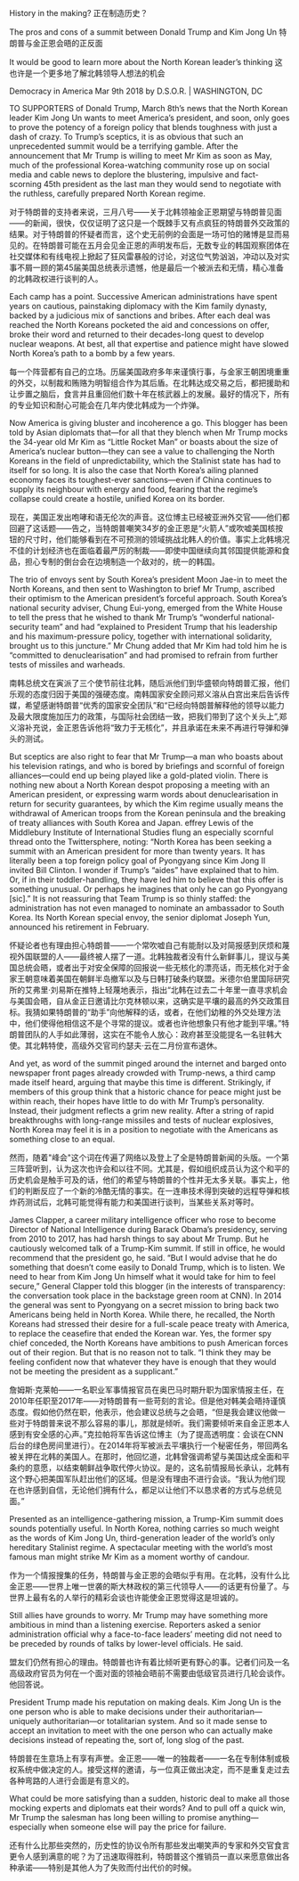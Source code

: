 History in the making?
正在制造历史？

The pros and cons of a summit between Donald Trump and Kim Jong Un
特朗普与金正恩会晤的正反面

It would be good to learn more about the North Korean leader’s thinking
这也许是一个更多地了解北韩领导人想法的机会

Democracy in America
Mar 9th 2018
by D.S.O.R. | WASHINGTON, DC

TO SUPPORTERS of Donald Trump, March 8th’s news that the North Korean leader Kim Jong Un wants to meet America’s president, and soon, only goes to prove the potency of a foreign policy that blends toughness with just a dash of crazy. To Trump’s sceptics, it is as obvious that such an unprecedented summit would be a terrifying gamble. After the announcement that Mr Trump is willing to meet Mr Kim as soon as May, much of the professional Korea-watching community rose up on social media and cable news to deplore the blustering, impulsive and fact-scorning 45th president as the last man they would send to negotiate with the ruthless, carefully prepared North Korean regime.

对于特朗普的支持者来说，三月八号——关于北韩领袖金正恩期望与特朗普见面——的新闻，很快，仅仅证明了这只是一个既棘手又有点疯狂的特朗普外交政策的结果。对于特朗普的怀疑者而言，这个史无前例的会面是一场可怕的赌博是显而易见的。在特朗普可能在五月会见金正恩的声明发布后，无数专业的韩国观察团体在社交媒体和有线电视上掀起了狂风雷暴般的讨论，对这位气势汹汹，冲动以及对实事不屑一顾的第45届美国总统表示遗憾，他是最后一个被派去和无情，精心准备的北韩政权进行谈判的人。

Each camp has a point. Successive American administrations have spent years on cautious, painstaking diplomacy with the Kim family dynasty, backed by a judicious mix of sanctions and bribes. After each deal was reached the North Koreans pocketed the aid and concessions on offer, broke their word and returned to their decades-long quest to develop nuclear weapons. At best, all that expertise and patience might have slowed North Korea’s path to a bomb by a few years.

每一个阵营都有自己的立场。历届美国政府多年来谨慎行事，与金家王朝困境重重的外交，以制裁和贿赂为明智组合作为其后盾。在北韩达成交易之后，都把援助和让步置之脑后，食言并且重回他们数十年在核武器上的发展。最好的情况下，所有的专业知识和耐心可能会在几年内使北韩成为一个炸弹。


Now America is giving bluster and incoherence a go. This blogger has been told by Asian diplomats that—for all that they blench when Mr Trump mocks the 34-year old Mr Kim as “Little Rocket Man” or boasts about the size of America’s nuclear button—they can see a value to challenging the North Koreans in the field of unpredictability, which the Stalinist state has had to itself for so long. It is also the case that North Korea’s ailing planned economy faces its toughest-ever sanctions—even if China continues to supply its neighbour with energy and food, fearing that the regime’s collapse could create a hostile, unified Korea on its border.

现在，美国正发出咆哮和语无伦次的声音。这位博主已经被亚洲外交官——他们都回避了这话题——告之，当特朗普嘲笑34岁的金正恩是“火箭人”或吹嘘美国核按钮的尺寸时，他们能够看到在不可预测的领域挑战北韩人的价值。事实上北韩境况不佳的计划经济也在面临着最严厉的制裁——即使中国继续向其邻国提供能源和食品，担心专制的倒台会在边境制造一个敌对的，统一的韩国。

The trio of envoys sent by South Korea’s president Moon Jae-in to meet the North Koreans, and then sent to Washington to brief Mr Trump, ascribed their optimism to the American president’s forceful approach. South Korea’s national security adviser, Chung Eui-yong, emerged from the White House to tell the press that he wished to thank Mr Trump’s “wonderful national-security team” and had “explained to President Trump that his leadership and his maximum-pressure policy, together with international solidarity, brought us to this juncture.” Mr Chung added that Mr Kim had told him he is “committed to denuclearisation” and had promised to refrain from further tests of missiles and warheads.

南韩总统文在寅派了三个使节前往北韩，随后派他们到华盛顿向特朗普汇报，他们乐观的态度归因于美国的强硬态度。南韩国家安全顾问郑义溶从白宫出来后告诉传媒，希望感谢特朗普“优秀的国家安全团队”和“已经向特朗普解释他的领导以能力及最大限度施加压力的政策，与国际社会团结一致，把我们带到了这个关头上”,郑义溶补充说，金正恩告诉他将“致力于无核化”，并且承诺在未来不再进行导弹和弹头的测试。

But sceptics are also right to fear that Mr Trump—a man who boasts about his television ratings, and who is bored by briefings and scornful of foreign alliances—could end up being played like a gold-plated violin. There is nothing new about a North Korean despot proposing a meeting with an American president, or expressing warm words about denuclearisation in return for security guarantees, by which the Kim regime usually means the withdrawal of American troops from the Korean peninsula and the breaking of treaty alliances with South Korea and Japan. effrey Lewis of the Middlebury Institute of International Studies flung an especially scornful thread onto the Twittersphere, noting: “North Korea has been seeking a summit with an American president for more than twenty years. It has literally been a top foreign policy goal of Pyongyang since Kim Jong Il invited Bill Clinton. I wonder if Trump’s “aides” have explained that to him. Or, if in their toddler-handling, they have led him to believe that this offer is something unusual. Or perhaps he imagines that only he can go Pyongyang [sic].” It is not reassuring that Team Trump is so thinly staffed: the administration has not even managed to nominate an ambassador to South Korea. Its North Korean special envoy, the senior diplomat Joseph Yun, announced his retirement in February. 

怀疑论者也有理由担心特朗普——一个常吹嘘自己有能耐以及对简报感到厌烦和蔑视外国联盟的人——最终被人摆了一道。北韩独裁者没有什么新鲜事儿，提议与美国总统会晤，或者出于对安全保障的回报说一些无核化的漂亮话，而无核化对于金家王朝意味着美国在朝鲜半岛撤军以及与日韩打破条约联盟。米德尔伯里国际研究所的艾弗里·刘易斯在推特上轻蔑地表示，指出“北韩在过去二十年里一直寻求机会与美国会晤，自从金正日邀请比尔克林顿以来，这确实是平壤的最高的外交政策目标。我猜如果特朗普的“助手”向他解释的话，或者，在他们幼稚的外交处理方法中，他们使得他相信这不是个寻常的提议。或者也许他想象只有他才能到平壤。”特朗普团队的人手如此薄弱，这实在不能令人放心：政府甚至没能提名一名驻韩大使。其北韩特使，高级外交官司约瑟夫·云在二月份宣布退休。

And yet, as word of the summit pinged around the internet and barged onto newspaper front pages already crowded with Trump-news, a third camp made itself heard, arguing that maybe this time is different. Strikingly, if members of this group think that a historic chance for peace might just be within reach, their hopes have little to do with Mr Trump’s personality. Instead, their judgment reflects a grim new reality. After a string of rapid breakthroughs with long-range missiles and tests of nuclear explosives, North Korea may feel it is in a position to negotiate with the Americans as something close to an equal.

然而，随着"峰会"这个词在传遍了网络以及登上了全是特朗普新闻的头版。一个第三阵营听到，认为这次也许会和以往不同。尤其是，假如组织成员认为这个和平的历史机会是触手可及的话，他们的希望与特朗普的个性并无太多关联。事实上，他们的判断反应了一个新的冷酷无情的事实。在一连串技术得到突破的远程导弹和核炸药测试后，北韩可能觉得有能力和美国进行谈判，当某些关系对等时。

James Clapper, a career military intelligence officer who rose to become Director of National Intelligence during Barack Obama’s presidency, serving from 2010 to 2017, has had harsh things to say about Mr Trump. 
But he cautiously welcomed talk of a Trump-Kim summit. If still in office, he would recommend that the president go, he said. “But I would advise that he do something that doesn’t come easily to Donald Trump, which is to listen. We need to hear from Kim Jong Un himself what it would take for him to feel secure,” General Clapper told this blogger (in the interests of transparency: the conversation took place in the backstage green room at CNN). In 2014 the general was sent to Pyongyang on a secret mission to bring back two Americans being held in North Korea. While there, he recalled, the North Koreans had stressed their desire for a full-scale peace treaty with America, to replace the ceasefire that ended the Korean war. Yes, the former spy chief conceded, the North Koreans have ambitions to push American forces out of their region. But that is no reason not to talk. “I think they may be feeling confident now that whatever they have is enough that they would not be meeting the president as a supplicant.”

詹姆斯·克莱帕——一名职业军事情报官员在奥巴马时期升职为国家情报主任，在2010年任职至2017年——对特朗普有一些苛刻的言论。但是他对韩美会晤持谨慎态度。假如他仍然在职，他表示，他会建议总统与之会晤，“但是我会建议他做一些对于特朗普来说不那么容易的事儿，那就是倾听。我们需要倾听来自金正恩本人感到有安全感的心声。”克拉帕将军告诉这位博主（为了提高透明度：会谈在CNN后台的绿色房间里进行）。在2014年将军被派去平壤执行一个秘密任务，带回两名被关押在北韩的美国人。在那时，他回忆道，北韩曾强调希望与美国达成全面和平条约的意愿，以结束朝鲜战争取代停火协议。是的，这名前情报局长承认，北韩有这个野心把美国军队赶出他们的区域。但是没有理由不进行会谈。“我认为他们现在也许感到自信，无论他们拥有什么，都足以让他们不以恳求者的方式与总统见面。”

Presented as an intelligence-gathering mission, a Trump-Kim summit does sounds potentially useful. In North Korea, nothing carries so much weight as the words of Kim Jong Un, third-generation leader of the world’s only hereditary Stalinist regime. A spectacular meeting with the world’s most famous man might strike Mr Kim as a moment worthy of candour.

作为一个情报搜集的任务，特朗普与金正恩的会晤似乎有用。在北韩，没有什么比金正恩——世界上唯一世袭的斯大林政权的第三代领导人——的话更有份量了。与世界上最有名的人举行的精彩会谈也许能使金正恩觉得这是坦诚的。

Still allies have grounds to worry. Mr Trump may have something more ambitious in mind than a listening exercise. Reporters asked a senior administration official why a face-to-face leaders’ meeting did not need to be preceded by rounds of talks by lower-level officials. He said.

盟友们仍然有担心的理由。特朗普也许有着比倾听更有野心的事。记者们问及一名高级政府官员为何在一个面对面的领袖会晤前不需要由低级官员进行几轮会谈作。他回答说。

President Trump made his reputation on making deals. Kim Jong Un is the one person who is able to make decisions under their authoritarian—uniquely authoritarian—or totalitarian system. And so it made sense to accept an invitation to meet with the one person who can actually make decisions instead of repeating the, sort of, long slog of the past.

特朗普在生意场上有享有声誉。金正恩——唯一的独裁者——一名在专制体制或极权系统中做决定的人。接受这样的邀请，与一位真正做出决定，而不是重复走过去各种弯路的人进行会面是有意义的。

What could be more satisfying than a sudden, historic deal to make all those mocking experts and diplomats eat their words? And to pull off a quick win, Mr Trump the salesman has long been willing to promise anything—especially when someone else will pay the price for failure.

还有什么比那些突然的，历史性的协议令所有那些发出嘲笑声的专家和外交官食言更令人感到满意的呢？为了迅速取得胜利，特朗普这个推销员一直以来愿意做出各种承诺——特别是其他人为了失败而付出代价的时候。 

